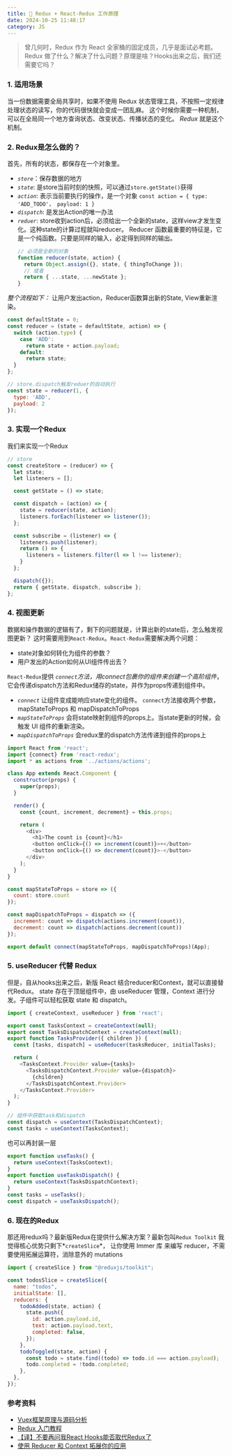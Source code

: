 ```yaml
---
title: 🤔 Redux + React-Redux 工作原理
date: 2024-10-25 11:48:17
category: JS
---
```


> 曾几何时，Redux 作为 React 全家桶的固定成员，几乎是面试必考题。Redux 做了什么？解决了什么问题？原理是啥？Hooks出来之后，我们还需要它吗？

### 1. 适用场景
当一份数据需要全局共享时，如果不使用 Redux 状态管理工具，不按照一定规律处理状态的读写，你的代码很快就会变成一团乱麻。
这个时候你需要一种机制，可以在全局同一个地方查询状态、改变状态、传播状态的变化。
*Redux* 就是这个机制。



### 2. Redux是怎么做的？
首先，所有的状态，都保存在一个对象里。
- *`store`*：保存数据的地方
- *`state`*: 是store当前时刻的快照，可以通过`store.getState()`获得
- *`action`*: 表示当前要执行的操作，是一个对象 `const action = { type: 'ADD_TODO'， payload: 1 }`
- *`dispatch`*: 是发出Action的唯一办法
- *`reduer`*: store收到action后，必须给出一个全新的state，这样view才发生变化。这种state的计算过程就叫reducer。
  Reducer 函数最重要的特征是，它是一个纯函数。只要是同样的输入，必定得到同样的输出。
  ```js
  // 必须是全新的对象
  function reducer(state, action) {
    return Object.assign({}, state, { thingToChange });
    // 或者
    return { ...state, ...newState };
  }
  ```
<!-- - *`subscribe`*: Store 允许使用store.subscribe方法设置监听函数，一旦 State 发生变化，就自动执行这个函数。 -->



*整个流程如下：*
让用户发出action，Reducer函数算出新的State, View重新渲染。
```js
const defaultState = 0;
const reducer = (state = defaultState, action) => {
  switch (action.type) {
    case 'ADD':
      return state + action.payload;
    default: 
      return state;
  }
};

// store.dispatch触发reduer的自动执行
const state = reducer(1, {
  type: 'ADD',
  payload: 2
});
```



### 3. 实现一个Redux
我们来实现一个Redux
```js
// store
const createStore = (reducer) => {
  let state;
  let listeners = [];

  const getState = () => state;

  const dispatch = (action) => {
    state = reducer(state, action);
    listeners.forEach(listener => listener());
  };

  const subscribe = (listener) => {
    listeners.push(listener);
    return () => {
      listeners = listeners.filter(l => l !== listener);
    }
  };

  dispatch({});
  return { getState, dispatch, subscribe };
};

```



### 4. 视图更新
数据和操作数据的逻辑有了，剩下的问题就是，计算出新的state后，怎么触发视图更新？
这时需要用到`React-Redux`。`React-Redux`需要解决两个问题：
- state对象如何转化为组件的参数？
- 用户发出的Action如何从UI组件传出去？


`React-Redux`提供 *`connect`*方法，用connect包裹你的组件来创建一个*高阶组件*，它会传递dispatch方法和Redux储存的state，并作为props传递到组件中。

- *`connect`*
让组件变成能响应state变化的组件。
`connect`方法接收两个参数，mapStateToProps 和 mapDispatchToProps
- *`mapStateToProps`*
会将state映射到组件的props上。当state更新的时候，会触发 UI 组件的重新渲染。
- *`mapDispatchToProps`*
会redux里的dispatch方法传递到组件的props上

```js
import React from 'react';
import {connect} from 'react-redux';
import * as actions from '../actions/actions';

class App extends React.Component {
  constructor(props) {
    super(props);
  }

  render() {
    const {count, increment, decrement} = this.props;

    return (
      <div>
        <h1>The count is {count}</h1>
        <button onClick={() => increment(count)}>+</button>
        <button onClick={() => decrement(count)}>-</button>
      </div>
    );
  }
}

const mapStateToProps = store => ({
  count: store.count
});

const mapDispatchToProps = dispatch => ({
  increment: count => dispatch(actions.increment(count)),
  decrement: count => dispatch(actions.decrement(count))
});

export default connect(mapStateToProps, mapDispatchToProps)(App);
```




### 5. useReducer 代替 Redux
但是，自从hooks出来之后，新版 React 结合reducer和Context，就可以直接替代Redux。
state 存在于顶层组件中，由 useReducer 管理，Context 进行分发。子组件可以轻松获取 state 和 dispatch。
```js
import { createContext, useReducer } from 'react';

export const TasksContext = createContext(null);
export const TasksDispatchContext = createContext(null);
export function TasksProvider({ children }) {
  const [tasks, dispatch] = useReducer(tasksReducer, initialTasks);

  return (
    <TasksContext.Provider value={tasks}>
      <TasksDispatchContext.Provider value={dispatch}>
        {children}
      </TasksDispatchContext.Provider>
    </TasksContext.Provider>
  );
}

// 组件中获取task和dispatch
const dispatch = useContext(TasksDispatchContext);
const tasks = useContext(TasksContext);
```
也可以再封装一层
```js
export function useTasks() {
  return useContext(TasksContext);
}
export function useTasksDispatch() {
  return useContext(TasksDispatchContext);
}
const tasks = useTasks();
const dispatch = useTasksDispatch();
```



### 6. 现在的Redux
那还用redux吗？最新版Redux在提供什么解决方案？最新包叫`Redux Toolkit`
我觉得核心优势只剩下*`createSlice`*， 让你使用 Immer 库 来编写 reducer，不需要使用拓展运算符，消除意外的 mutations
```js
import { createSlice } from "@reduxjs/toolkit";

const todosSlice = createSlice({
  name: "todos",
  initialState: [],
  reducers: {
    todoAdded(state, action) {
      state.push({
        id: action.payload.id,
        text: action.payload.text,
        completed: false,
      });
    },
    todoToggled(state, action) {
      const todo = state.find((todo) => todo.id === action.payload);
      todo.completed = !todo.completed;
    },
  },
});
```



### 参考资料
- [Vuex框架原理与源码分析](https://tech.meituan.com/2017/04/27/vuex-code-analysis.html)
- [Redux 入门教程](https://www.ruanyifeng.com/blog/2016/09/redux_tutorial_part_one_basic_usages.html)
- [【译】不要再问我React Hooks能否取代Redux了](https://juejin.cn/post/6844903934801215501?searchId=2025022315432084B513C608EBE9B0422F)
- [使用 Reducer 和 Context 拓展你的应用](https://react.docschina.org/learn/scaling-up-with-reducer-and-context)